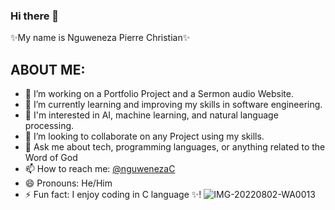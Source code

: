 ### Hi there 👋

✨My name is Nguweneza Pierre Christian✨

## ABOUT ME:

- 🔭 I’m working on a Portfolio Project and a Sermon audio Website.
- 🌱 I’m currently learning and improving my skills in software engineering.
- 🔭 I'm interested in AI, machine learning, and natural language processing.
- 👯 I’m looking to collaborate on any Project using my skills.
- 💬 Ask me about tech, programming languages, or anything related to the Word of God 
- 📫 How to reach me: [@nguwenezaC](https://x.com/NguwenezaC?t=49UMJY9IF3ix-WyCzmFvJg&s=08)
- 😄 Pronouns: He/Him
- ⚡ Fun fact: I enjoy coding in C language ✨!
![IMG-20220802-WA0013](https://github.com/nguwenezapchristian/nguwenezapchristian/assets/82439746/43246b13-f872-486a-b2af-a35f9a5f7392)
